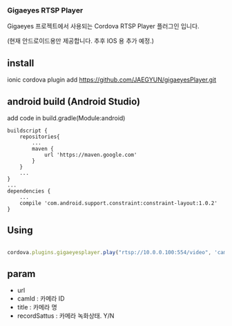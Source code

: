 

### Gigaeyes RTSP Player 

Gigaeyes 프로젝트에서 사용되는 Cordova RTSP Player 플러그인 입니다.

(현재 안드로이드용만 제공합니다. 추후 IOS 용 추가 예정.)

## install
ionic cordova plugin add https://github.com/JAEGYUN/gigaeyesPlayer.git

## android build (Android Studio)

add code in build.gradle(Module:android)

```
buildscript {
    repositories{
        ...
        maven {
            url 'https://maven.google.com'
        }
    }
    ...
}
...
dependencies {
    ...
    compile 'com.android.support.constraint:constraint-layout:1.0.2'
}     
```

## Using

``` javascript

cordova.plugins.gigaeyesplayer.play("rtsp://10.0.0.100:554/video", 'cam_01', '2층 복도', 'Y', callbackSucces, callbackError);


```

## param
* url 
* camId : 카메라 ID
* title : 카메라 명
* recordSattus : 카메라 녹화상태. Y/N


